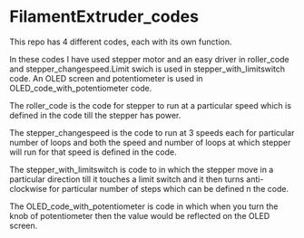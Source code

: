 # FilamentExtruder_codes


This repo has 4 different codes, each with its own function.

In these codes I have used stepper motor and an easy driver in roller_code and stepper_changespeed.Limit swich is used in stepper_with_limitswitch code. An OLED screen and potentiometer is used in OLED_code_with_potentiometer code.


The roller_code is the code for stepper to run at a particular speed which is defined in the code till the stepper has power.

The stepper_changespeed is the code to run at 3 speeds each for particular number of loops and both the speed and number of loops at which stepper will run for that speed is defined in the code.

The stepper_with_limitswitch is code to in which the stepper move in a particular direction till it touches a limit switch and it then turns anti-clockwise for particular number of steps which can be defined n the code.

The OLED_code_with_potentiometer is code in which when you turn the knob of potentiometer then the value would be reflected on the OLED screen.
